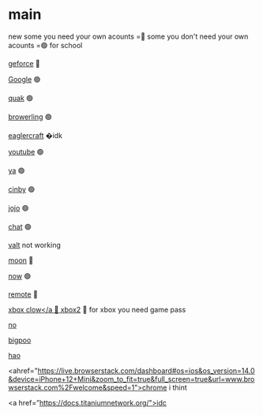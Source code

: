 # main
new
some you need your own acounts =🔴
some you don't need your own acounts =🟢
for school 

<a href="https://play.geforcenow.com/mall/">geforce</a> 🔴

<a href="https://www.google.com">Google</a> 🟢

<a href="https://quackprep.org">quak</a> 🟢

<a href="https://browserling.com">browerling</a> 🟢

<a href="https://eaglercraft.com/">eaglercraft</a> �idk

<a href="https://www.youtube.com/">youtube</a> 🟢

<a href="https://fmhy.net/videopiracyguide">ya</a> 🟢

<a href="https://www.cineby.app/">cinby</a> 🟢

<a href="https://mangahaven.net/read/jojo-no-kimyou-na-bouken-steel-ball-runn.oxoo4/en/1793931?number=2">jojo</a> 🟢

<a href="https://chatgpt.com/?openaicom-did=6bb86531-78c2-4bc9-9789-1e8313b00f4a&openaicom_referred=true">chat</a> 🟢

<a href="https://endis.org/">valt</a> not working

<a href="https://web.cloudmoonapp.com/">moon</a> 🔴

<a href="https://now.gg/">now</a> 🟢

<a href="https://remotedesktop.google.com/">remote</a> 🔴

<a href="https://www.xbox.com/en-us/playhttps://www.xbox.com/en-us/play">xbox clow</a 🔴
<a href="https://www.xbox.com/en-US/cloud-gaming">xbox2</a> 🔴 for xbox you need game pass

<a href="https://2369912.playcode.io/">no</a>

<a href="https://fognetwork.github.io/Ingot/">bigpoo</a>

<a href="https://app.app.19194545tomatomato.ipv64.net/">hao</a>

<ahref="https://live.browserstack.com/dashboard#os=ios&os_version=14.0&device=iPhone+12+Mini&zoom_to_fit=true&full_screen=true&url=www.browserstack.com%2Fwelcome&speed=1">chrome i thint</a>

<a href=”https://docs.titaniumnetwork.org/">idc</a>
